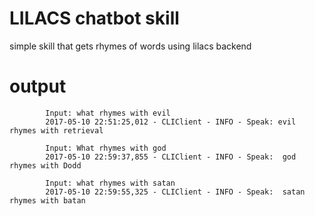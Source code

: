 # LILACS chatbot skill

simple skill that gets rhymes of words using lilacs backend

# output

            Input: what rhymes with evil
            2017-05-10 22:51:25,012 - CLIClient - INFO - Speak: evil rhymes with retrieval

            Input: What rhymes with god
            2017-05-10 22:59:37,855 - CLIClient - INFO - Speak:  god rhymes with Dodd

            Input: what rhymes with satan
            2017-05-10 22:59:55,325 - CLIClient - INFO - Speak:  satan rhymes with batan